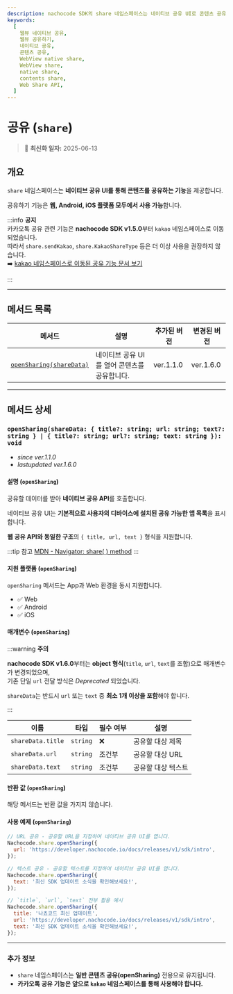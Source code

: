 ```yaml
---
description: nachocode SDK의 share 네임스페이스는 네이티브 공유 UI로 콘텐츠 공유 기능을 손쉽게 제공합니다.
keywords:
  [
    웹뷰 네이티브 공유,
    웹뷰 공유하기,
    네이티브 공유,
    콘텐츠 공유,
    WebView native share,
    WebView share,
    native share,
    contents share,
    Web Share API,
  ]
---
```


# 공유 (`share`)

> 🔔 **최신화 일자:** 2025-06-13

## **개요**

`share` 네임스페이스는 **네이티브 공유 UI를 통해 콘텐츠를 공유하는 기능**을 제공합니다.

공유하기 기능은 **웹, Android, iOS 플랫폼 모두에서 사용 가능**합니다.

:::info **공지**  
카카오톡 공유 관련 기능은 **nachocode SDK v1.5.0**부터 `kakao` 네임스페이스로 이동되었습니다.  
따라서 `share.sendKakao`, `share.KakaoShareType` 등은 더 이상 사용을 권장하지 않습니다.  
➡️ [kakao 네임스페이스로 이동된 공유 기능 문서 보기](./kakao#share)

:::

---

## **메서드 목록**

| 메서드                                                                                                                              | 설명                                         | 추가된 버전 | 변경된 버전 |
| ----------------------------------------------------------------------------------------------------------------------------------- | -------------------------------------------- | ----------- | ----------- |
| [`openSharing(shareData)`](#opensharingsharedata--title-string-url-string-text-string----title-string-url-string-text-string--void) | 네이티브 공유 UI를 열어 콘텐츠를 공유합니다. | ver.1.1.0   | ver.1.6.0   |

---

## **메서드 상세**

### **`openSharing(shareData: { title?: string; url: string; text?: string } | { title?: string; url?: string; text: string }): void`**

- _since ver.1.1.0_
- _lastupdated ver.1.6.0_

#### 설명 (`openSharing`)

공유할 데이터를 받아 **네이티브 공유 API**를 호출합니다.

네이티브 공유 UI는 **기본적으로 사용자의 디바이스에 설치된 공유 가능한 앱 목록**을 표시합니다.

**웹 공유 API와 동일한 구조**의 `{ title, url, text }` 형식을 지원합니다.

:::tip 참고
[MDN - Navigator: share( ) method](https://developer.mozilla.org/en-US/docs/Web/API/Navigator/share)
:::

#### 지원 플랫폼 (`openSharing`)

`openSharing` 메서드는 App과 Web 환경을 동시 지원합니다.

- ✅ Web
- ✅ Android
- ✅ iOS

#### 매개변수 (`openSharing`)

:::warning **주의**

**nachocode SDK v1.6.0**부터는 **object 형식**(`title`, `url`, `text`를 조합)으로 매개변수가 변경되었으며,  
기존 단일 `url` 전달 방식은 _Deprecated_ 되었습니다.

`shareData`는 반드시 `url` 또는 `text` 중 **최소 1개 이상을 포함**해야 합니다.

:::

| 이름              | 타입     | 필수 여부 | 설명               |
| ----------------- | -------- | --------- | ------------------ |
| `shareData.title` | `string` | ❌        | 공유할 대상 제목   |
| `shareData.url`   | `string` | 조건부    | 공유할 대상 URL    |
| `shareData.text`  | `string` | 조건부    | 공유할 대상 텍스트 |

#### 반환 값 (`openSharing`)

해당 메서드는 반환 값을 가지지 않습니다.

#### 사용 예제 (`openSharing`)

```javascript
// URL 공유 - 공유할 URL을 지정하여 네이티브 공유 UI를 엽니다.
Nachocode.share.openSharing({
  url: 'https://developer.nachocode.io/docs/releases/v1/sdk/intro',
});
```

```javascript
// 텍스트 공유 - 공유할 텍스트를 지정하여 네이티브 공유 UI를 엽니다.
Nachocode.share.openSharing({
  text: '최신 SDK 업데이트 소식을 확인해보세요!',
});
```

```javascript
// `title`, `url`, `text` 전부 활용 예시
Nachocode.share.openSharing({
  title: '나쵸코드 최신 업데이트',
  url: 'https://developer.nachocode.io/docs/releases/v1/sdk/intro',
  text: '최신 SDK 업데이트 소식을 확인해보세요!',
});
```

---

### **추가 정보**

- `share` 네임스페이스는 **일반 콘텐츠 공유(openSharing)** 전용으로 유지됩니다.
- **카카오톡 공유 기능은 앞으로 `kakao` 네임스페이스를 통해 사용해야 합니다.**
